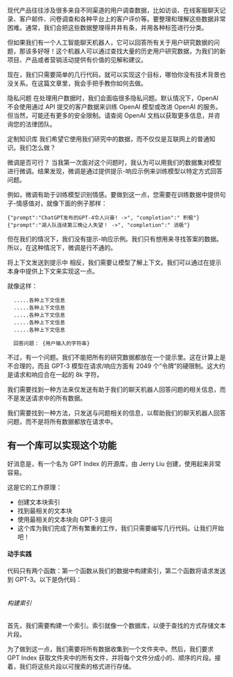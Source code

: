 现代产品往往涉及很多来自不同渠道的用户调查数据，比如访谈、在线客服聊天记录、客户邮件、问卷调查和各种平台上的客户评价等。要整理和理解这些数据非常困难。通常，我们会把这些数据整理得井井有条，并用各种标签进行分类。

但如果我们有一个人工智能聊天机器人，它可以回答所有关于用户研究数据的问题，那该多好呀！这个机器人可以通过查找大量的历史用户研究数据，为我们的新项目、产品或者营销活动提供有价值的见解和建议。

现在，我们只需要简单的几行代码，就可以实现这个目标，哪怕你没有技术背景也没关系。在这篇文章里，我会手把手教你如何去做。

隐私问题
在处理用户数据时，我们会面临很多隐私问题。默认情况下，OpenAI 不会使用通过 API 提交的客户数据来训练 OpenAI 模型或改进 OpenAI 的服务。但当然，可能还有更多的安全限制。请查阅 OpenAI 文档以获取更多信息，并咨询您的法律团队。

定制知识库
我们希望它使用我们研究中的数据，而不仅仅是互联网上的普通知识。我们怎么做？

微调是否可行？
当我第一次面对这个问题时，我认为可以用我们的数据集对模型进行微调。结果发现，微调是通过提供提示-响应示例来训练模型以特定方式回答问题。

例如，微调有助于训练模型识别情感。要做到这一点，您需要在训练数据中提供句子-情感值对，就像下面的例子那样：
```
{"prompt":"ChatGPT发布的GPT-4令人兴奋! ->", "completion":" 积极"}
{"prompt":"湖人队连续第三晚让人失望！ ->", "completion":" 消极"}
```

但在我们的情况下，我们没有提示-响应示例。我们只有想用来寻找答案的数据。所以，在这种情况下，微调是行不通的。

将上下文发送到提示中
相反，我们需要让模型了解上下文。我们可以通过在提示本身中提供上下文来实现这一点。

就像这样：

```
  .....各种上下文信息
  .....各种上下文信息
  .....各种上下文信息
  .....各种上下文信息
  .....各种上下文信息

  回答问题： {用户输入的字符串}
```

不过，有一个问题。我们不能把所有的研究数据都放在一个提示里。这在计算上是不合理的，而且 GPT-3 模型在请求/响应方面有 2049 个“令牌”的硬限制。这大约是请求和响应合在一起的 8k 字符。

我们需要找到一种方法来仅发送有助于我们的聊天机器人回答问题的相关信息，而不是发送请求中的所有数据。


我们需要找到一种方法，只发送与问题相关的信息，以帮助我们的聊天机器人回答问题，而不是将所有数据都放在请求中。

## 有一个库可以实现这个功能
好消息是，有一个名为 GPT Index 的开源库，由 Jerry Liu 创建，使用起来非常容易。

这是它的工作原理：

- 创建文本块索引
- 找到最相关的文本块
- 使用最相关的文本块向 GPT-3 提问
- 这个库为我们完成了所有繁重的工作，我们只需要编写几行代码。让我们开始吧！

#### 动手实践
代码只有两个函数：第一个函数从我们的数据中构建索引，第二个函数将请求发送到 GPT-3。以下是伪代码：

```
```

###### 构建索引
首先，我们需要构建一个索引。索引就像一个数据库，以便于查找的方式存储文本片段。

为了做到这一点，我们需要将所有数据收集到一个文件夹中。然后，我们要求 GPT Index 获取文件夹中的所有文件，并将每个文件分成小的、顺序的片段。接着，我们将这些片段以可搜索的格式进行存储。